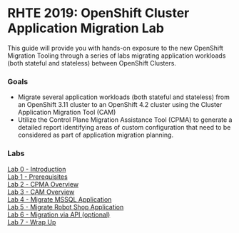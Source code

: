 # RHTE 2019: OpenShift Cluster Application Migration Lab

This guide will provide you with hands-on exposure to the new OpenShift Migration Tooling through a series of labs migrating application workloads (both stateful and stateless) between OpenShift Clusters.

### Goals

* Migrate several application workloads (both stateful and stateless) from an OpenShift 3.11 cluster to an OpenShift 4.2 cluster using the Cluster Application Migration Tool (CAM)
* Utilize the Control Plane Migration Assistance Tool (CPMA) to generate a detailed report identifying areas of custom configuration that need to be considered as part of application migration planning.

### Labs

[Lab 0 - Introduction](./intro.md)<br>
[Lab 1 - Prerequisites](./1.md)<br>
[Lab 2 - CPMA Overview](./2.md)<br>
[Lab 3 - CAM Overview](./3.md)<br>
[Lab 4 - Migrate MSSQL Application](./4.md)<br>
[Lab 5 - Migrate Robot Shop Application](./5.md)<br>
[Lab 6 - Migration via API (optional)](./6.md)<br>
[Lab 7 - Wrap Up](./7.md)<br>
